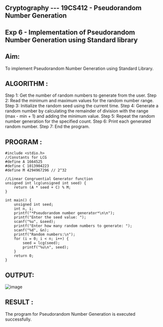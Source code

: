 ## Cryptography --- 19CS412 - Pseudorandom Number Generation

## Exp 6 - Implementation of Pseudorandom Number Generation using Standard library 

## Aim:
To implement Pseudorandom Number Generation using Standard Library.

## ALGORITHM : 

Step 1: Get the number of random numbers to generate from the user.
Step 2: Read the minimum and maximum values for the random number range.
Step 3: Initialize the random seed using the current time. 
Step 4: Generate a random number by calculating the remainder of division with the range (max - min + 1) and adding the minimum value. 
Step 5: Repeat the random number generation for the specified count. 
Step 6: Print each generated random number. 
Step 7: End the program.

## PROGRAM : 
```
#include <stdio.h>
//Constants for LCG
#define A 1664525
#define C 1013904223
#define M 4294967296 // 2^32

//Linear Congruential Generator function
unsigned int lcg(unsigned int seed) {
    return (A * seed + C) % M;
}

int main() {
    unsigned int seed;
    int n, i;
    printf("*Pseudorandom number generator*\n\n");
    printf("Enter the seed value: ");
    scanf("%u", &seed);
    printf("Enter how many random numbers to generate: ");
    scanf("%d", &n);
    printf("Random numbers:\n");
    for (i = 0; i < n; i++) {
        seed = lcg(seed);
        printf("%u\n", seed);
    }
    return 0;
}
```
## OUTPUT:
![image](https://github.com/user-attachments/assets/6a346184-bb0d-4597-9b4d-45b838e2d0fb)
 

## RESULT : 
The program for Pseudorandom Number Generation is executed successfully.
